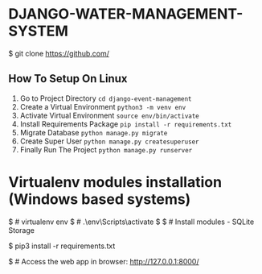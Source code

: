# DJANGO-WATER-MANAGEMENT-SYSTEM



$ git clone https://github.com/



## How To Setup On Linux
 
1. Go to Project Directory `cd django-event-management`
2. Create a Virtual Environment `python3 -m venv env`
3. Activate Virtual Environment `source env/bin/activate`
4. Install Requirements Package `pip install -r requirements.txt`
5. Migrate Database `python manage.py migrate`
6. Create Super User `python manage.py createsuperuser`
7. Finally Run The Project `python manage.py runserver`


# Virtualenv modules installation (Windows based systems)
$ # virtualenv env
$ # .\env\Scripts\activate
$
$ # Install modules - SQLite Storage

$ pip3 install -r requirements.txt

$ # Access the web app in browser: http://127.0.0.1:8000/




